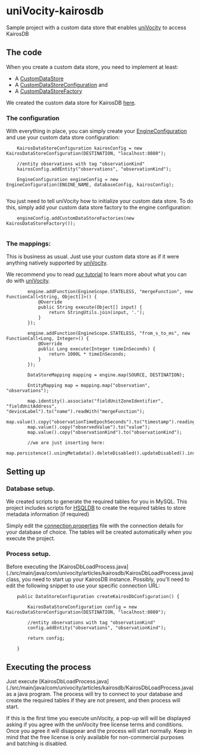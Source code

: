uniVocity-kairosdb
==================

Sample project with a custom data store that enables [uniVocity](http://www.univocity.com/pages/univocity-features) to access KairosDB

## The code

When you create a custom data store, you need to implement at least:

  * A [CustomDataStore](https://github.com/uniVocity/univocity-api/blob/master/src/main/java/com/univocity/api/entity/custom/CustomDataStore.java)
  * A [CustomDataStoreConfiguration](https://github.com/uniVocity/univocity-api/blob/master/src/main/java/com/univocity/api/entity/custom/DataStoreConfiguration.java) and
  * A [CustomDataStoreFactory](https://github.com/uniVocity/univocity-api/blob/master/src/main/java/com/univocity/api/entity/custom/CustomDataStoreFactory.java)

We created the custom data store for KairosDB [here](./src/main/java/com/univocity/articles/kairosdb/custom).

### The configuration
  
With everything in place, you can simply create your [EngineConfiguration](https://github.com/uniVocity/univocity-api/blob/master/src/main/java/com/univocity/api/config/EngineConfiguration.java) and use your custom data store configuration: 

```
	KairosDataStoreConfiguration kairosConfig = new KairosDataStoreConfiguration(DESTINATION, "localhost:8080");

	//entity observations with tag "observationKind"
	kairosConfig.addEntity("observations", "observationKind");

	EngineConfiguration engineConfig = new EngineConfiguration(ENGINE_NAME, databaseConfig, kairosConfig);
	
```

You just need to tell uniVocity how to initialize your custom data store. To do this, simply add your custom data store factory to the engine configuration:

```
	engineConfig.addCustomDataStoreFactories(new KairosDataStoreFactory());
	
```

### The mappings:

This is business as usual. Just use your custom data store as if it were anything natively supported by [uniVocity](http://www.univocity.com/pages/univocity-features).

We recommend you to read [our tutorial](http://www.univocity.com/pages/univocity-tutorial) to learn more about what you can do with [uniVocity](http://www.univocity.com/pages/univocity-features). 

```
		engine.addFunction(EngineScope.STATELESS, "mergeFunction", new FunctionCall<String, Object[]>() {
			@Override
			public String execute(Object[] input) {
				return StringUtils.join(input, '.');
			}
		});

		engine.addFunction(EngineScope.STATELESS, "from_s_to_ms", new FunctionCall<Long, Integer>() {
			@Override
			public Long execute(Integer timeInSeconds) {
				return 1000L * timeInSeconds;
			}
		});

		DataStoreMapping mapping = engine.map(SOURCE, DESTINATION);

		EntityMapping map = mapping.map("observation", "observations");

		map.identity().associate("fieldUnitZoneIdentifier", "fieldUnitAddress", "deviceLabel").to("name").readWith("mergeFunction");
		map.value().copy("observationTimeEpochSeconds").to("timestamp").readingWith("from_s_to_ms");
		map.value().copy("observedValue").to("value");
		map.value().copy("observationKind").to("observationKind");
		
		//we are just inserting here:
		map.persistence().usingMetadata().deleteDisabled().updateDisabled().insertNewRows();
```

## Setting up

### Database setup.

We created scripts to generate the required tables for you in MySQL. This project includes scripts for [HSQLDB](./src/main/resources/database/hsqldb) to create the required tables to store metadata information (if required)

Simply edit the [connection.properties](./src/main/resources/connection.properties) file with the connection details for your database of choice. The tables will be created automatically when you execute the project.


### Process setup.

Before executing the [KairosDbLoadProcess.java] (./src/main/java/com/univocity/articles/kairosdb/KairosDbLoadProcess.java) class, you need to start up your KairosDB instance.
Possibly, you'll need to edit the following snippet to use your specific connection URL: 

```
	public DataStoreConfiguration createKairosDbConfiguration() {

		KairosDataStoreConfiguration config = new KairosDataStoreConfiguration(DESTINATION, "localhost:8080");

		//entity observations with tag "observationKind"
		config.addEntity("observations", "observationKind");

		return config;

	}
```

## Executing the process 

Just execute [KairosDbLoadProcess.java] (./src/main/java/com/univocity/articles/kairosdb/KairosDbLoadProcess.java) as a java program. The process will try to connect to your database and create the required tables if they are not present, and then process will start.

If this is the first time you execute uniVocity, a pop-up will will be displayed asking if you agree with the uniVocity free license terms and conditions. Once you agree it will disappear and the process will start normally. Keep in mind that the free license is only available for non-commercial purposes and batching is disabled.



